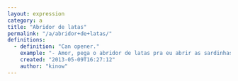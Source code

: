```yaml
---
layout: expression
category: a
title: "Abridor de latas"
permalink: "/a/abridor+de+latas/"
definitions:
  - definition: "Can opener."
    example: "- Amor, pega o abridor de latas pra eu abrir as sardinhas aqui?"
    created: "2013-05-09T16:27:12"
    author: "kinow"
---
```

